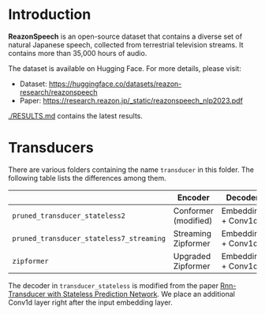 # Introduction



**ReazonSpeech** is an open-source dataset that contains a diverse set of natural Japanese speech, collected from terrestrial television streams. It contains more than 35,000 hours of audio.



The dataset is available on Hugging Face. For more details, please visit:

- Dataset: https://huggingface.co/datasets/reazon-research/reazonspeech
- Paper: https://research.reazon.jp/_static/reazonspeech_nlp2023.pdf



[./RESULTS.md](./RESULTS.md) contains the latest results.

# Transducers



There are various folders containing the name `transducer` in this folder. The following table lists the differences among them.

|                                          | Encoder              | Decoder            | Comment                                           |
| ---------------------------------------- | -------------------- | ------------------ | ------------------------------------------------- |
| `pruned_transducer_stateless2`           | Conformer (modified) | Embedding + Conv1d | Using k2 pruned RNN-T loss                        |
| `pruned_transducer_stateless7_streaming` | Streaming Zipformer  | Embedding + Conv1d | streaming version of pruned_transducer_stateless7 |
| `zipformer`                              | Upgraded Zipformer   | Embedding + Conv1d | The latest recipe                                 |

The decoder in `transducer_stateless` is modified from the paper [Rnn-Transducer with Stateless Prediction Network](https://ieeexplore.ieee.org/document/9054419/). We place an additional Conv1d layer right after the input embedding layer.

